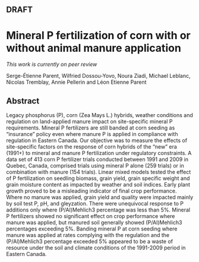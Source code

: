 ## DRAFT

# Mineral P fertilization of corn with or without animal manure application

*This work is currently on peer review*

Serge-Étienne Parent, Wilfried Dossou-Yovo, Noura Ziadi, Michael Leblanc, Nicolas Tremblay, Annie Pellerin and Léon Etienne Parent

## Abstract

Legacy phosphorus (P), corn (Zea Mays L.) hybrids, weather conditions and regulation on land-applied manure impact on site-specific mineral P requirements. Mineral P fertilizers are still banded at corn seeding as “insurance” policy even where manure P is applied in compliance with regulation in Eastern Canada. Our objective was to measure the effects of site-specific factors on the response of corn hybrids of the “new” era (1991+) to mineral and manure P fertilization under regulatory constraints. A data set of 413 corn P fertilizer trials conducted between 1991 and 2009 in Quebec, Canada, comprised trials using mineral P alone (259 trials) or in combination with manure (154 trials). Linear mixed models tested the effect of P fertilization on seedling biomass, grain yield, grain specific weight and grain moisture content as impacted by weather and soil indices. Early plant growth proved to be a misleading indicator of final crop performance. Where no manure was applied, grain yield and quality were impacted mainly by soil test P, pH, and gleyzation. There were unequivocal response to P additions only where (P/Al)Mehlich3 percentage was less than 5%. Mineral P fertilizers showed no significant effect on crop performance where manure was applied, but manured soil generally showed (P/Al)Mehlich3 percentages exceeding 5%. Banding mineral P at corn seeding where manure was applied at rates complying with the regulation and the (P/Al)Mehlich3 percentage exceeded  5% appeared to be a waste of resource under the soil and climate conditions of the 1991-2009 period in Eastern Canada. 
